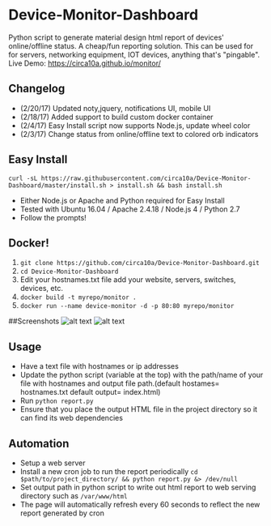 # Device-Monitor-Dashboard
Python script to generate material design html report of devices' online/offline status. A cheap/fun reporting solution.
This can be used for for servers, networking equipment, IOT devices, anything that's "pingable".  
Live Demo: https://circa10a.github.io/monitor/ 

## Changelog
 - (2/20/17) Updated noty,jquery, notifications UI, mobile UI
 - (2/18/17) Added support to build custom docker container
 - (2/4/17) Easy Install script now supports Node.js, update wheel color
 - (2/3/17) Change status from online/offline text to colored orb indicators

## Easy Install
`curl -sL https://raw.githubusercontent.com/circa10a/Device-Monitor-Dashboard/master/install.sh > install.sh && bash install.sh`
- Either Node.js or Apache and Python required for Easy Install
- Tested with Ubuntu 16.04 / Apache 2.4.18 / Node.js 4 / Python 2.7
- Follow the prompts!

## Docker!
1) `git clone https://github.com/circa10a/Device-Monitor-Dashboard.git`   
2) `cd Device-Monitor-Dashboard`  
3) Edit your hostnames.txt file add your website, servers, switches, devices, etc.  
4) `docker build -t myrepo/monitor .`  
5) `docker run --name device-monitor -d -p 80:80 myrepo/monitor`   

##Screenshots
![alt text](http://i.imgur.com/7r8lPiH.png)
![alt text](http://i.imgur.com/RdjDbMu.png)

## Usage
- Have a text file with hostnames or ip addresses
- Update the python script (variable at the top) with the path/name of your file with hostnames and output file path.(default hostames= hostnames.txt   default output= index.html)
- Run `python report.py`
- Ensure that you place the output HTML file in the project directory so it can find its web dependencies

## Automation
- Setup a web server
- Install a new cron job to run the report periodically `cd $path/to/project_directory/ && python report.py &> /dev/null`
- Set output path in python script to write out html report to web serving directory such as `/var/www/html`
- The page will automatically refresh every 60 seconds to reflect the new report generated by cron
